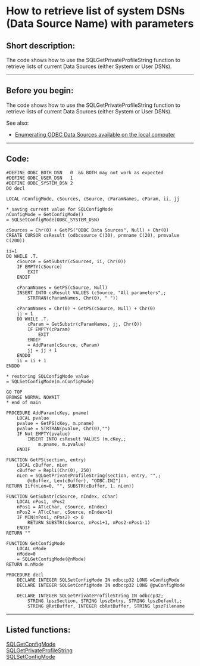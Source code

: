<link rel="stylesheet" type="text/css" href="../css/win32api.css">  
<link rel="stylesheet" href="https://cdnjs.cloudflare.com/ajax/libs/font-awesome/4.7.0/css/font-awesome.min.css">

# How to retrieve list of system DSNs (Data Source Name) with parameters

## Short description:
The code shows how to use the SQLGetPrivateProfileString function to retrieve lists of current Data Sources (either System or User DSNs).  
***  


## Before you begin:
The code shows how to use the SQLGetPrivateProfileString function to retrieve lists of current Data Sources (either System or User DSNs).  

See also:

* [Enumerating ODBC Data Sources available on the local computer ](sample_284.md)  

  
***  


## Code:
```foxpro  
#DEFINE ODBC_BOTH_DSN   0  && BOTH may not work as expected
#DEFINE ODBC_USER_DSN   1
#DEFINE ODBC_SYSTEM_DSN 2
DO decl

LOCAL nConfigMode, cSources, cSource, cParamNames, cParam, ii, jj

* saving current value for SQLConfigMode
nConfigMode = GetConfigMode()
= SQLSetConfigMode(ODBC_SYSTEM_DSN)

cSources = Chr(0) + GetPS("ODBC Data Sources", Null) + Chr(0)
CREATE CURSOR csResult (odbcsource C(30), prmname C(20), prmvalue C(200))

ii=1
DO WHILE .T.
	cSource = GetSubstr(cSources, ii, Chr(0))
	IF EMPTY(cSource)
		EXIT
	ENDIF

	cParamNames = GetPS(cSource, Null)
	INSERT INTO csResult VALUES (cSource, "All parameters",;
		STRTRAN(cParamNames, Chr(0), " "))

	cParamNames = Chr(0) + GetPS(cSource, Null) + Chr(0)
	jj = 1
	DO WHILE .T.
		cParam = GetSubstr(cParamNames, jj, Chr(0))
		IF EMPTY(cParam)
			EXIT
		ENDIF
		= AddParam(cSource, cParam)
		jj = jj + 1
	ENDDO
	ii = ii + 1
ENDDO

* restoring SQLConfigMode value
= SQLSetConfigMode(m.nConfigMode)

GO TOP
BROWSE NORMAL NOWAIT
* end of main

PROCEDURE AddParam(cKey, pname)
	LOCAL pvalue
	pvalue = GetPS(cKey, m.pname)
	pvalue = STRTRAN(pvalue, Chr(0),"")
	IF Not EMPTY(pvalue)
		INSERT INTO csResult VALUES (m.cKey,;
			m.pname, m.pvalue)
	ENDIF

FUNCTION GetPS(section, entry)
	LOCAL cBuffer, nLen
	cBuffer = Repli(Chr(0), 250)
	nLen = SQLGetPrivateProfileString(section, entry, "",;
		@cBuffer, Len(cBuffer), "ODBC.INI")
RETURN Iif(nLen=0, "", SUBSTR(cBuffer, 1, nLen))

FUNCTION GetSubstr(cSource, nIndex, cChar)
	LOCAL nPos1, nPos2
	nPos1 = AT(cChar, cSource, nIndex)
	nPos2 = AT(cChar, cSource, nIndex+1)
	IF MIN(nPos1, nPos2) <> 0
		RETURN SUBSTR(cSource, nPos1+1, nPos2-nPos1-1)
	ENDIF
RETURN ""

FUNCTION GetConfigMode
	LOCAL nMode
	nMode=0
	= SQLGetConfigMode(@nMode)
RETURN m.nMode

PROCEDURE decl
	DECLARE INTEGER SQLSetConfigMode IN odbccp32 LONG wConfigMode
	DECLARE INTEGER SQLGetConfigMode IN odbccp32 LONG @pwConfigMode

	DECLARE INTEGER SQLGetPrivateProfileString IN odbccp32;
		STRING lpszSection, STRING lpszEntry, STRING lpszDefault,;
		STRING @RetBuffer, INTEGER cbRetBuffer, STRING lpszFilename  
```  
***  


## Listed functions:
[SQLGetConfigMode](../libraries/odbc32/SQLGetConfigMode.md)  
[SQLGetPrivateProfileString](../libraries/odbc32/SQLGetPrivateProfileString.md)  
[SQLSetConfigMode](../libraries/odbc32/SQLSetConfigMode.md)  
